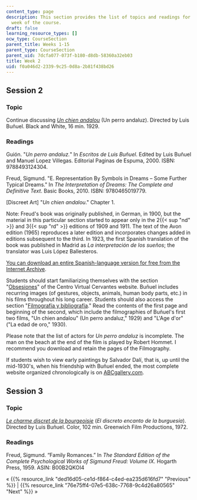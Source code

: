 ```yaml
---
content_type: page
description: This section provides the list of topics and readings for the second
  week of the course.
draft: false
learning_resource_types: []
ocw_type: CourseSection
parent_title: Weeks 1-15
parent_type: CourseSection
parent_uid: 7dcfa077-073f-b180-d8db-58360a32eb03
title: Week 2
uid: f0a046d2-2339-9c25-0d8a-2b81f438bd26
---
```

## Session 2

### Topic

Continue discussing [*Un chien andalou*](http://www.imdb.com/title/tt0020530/?ref_=nv_sr_1) (Un perro andaluz). Directed by Luis Buñuel. Black and White, 16 min. 1929.

### Readings

Guión. "*Un perro andaluz.*" In *Escritos de Luis Buñuel*. Edited by Luis Buñuel and Manuel Lopez Villegas. Editorial Paginas de Espuma, 2000. ISBN: 9788493124304.

Freud, Sigmund. "E. Representation By Symbols in Dreams – Some Further Typical Dreams." In *The Interpretation of Dreams: The Complete and Definitive Text*. Basic Books, 2010. ISBN: 9780465019779.

\[Discreet Art\] "*Un chien andalou*." Chapter 1.

Note: Freud's book was originally published, in German, in 1900, but the material in this particular section started to appear only in the 2{{< sup "nd" >}} and 3{{< sup "rd" >}} editions of 1909 and 1911. The text of the Avon edition (1965) reproduces a later edition and incorporates changes added in editions subsequent to the third. In 1923, the first Spanish translation of the book was published in Madrid as *La interpretación de los sueños*; the translator was Luis López Ballesteros.

[You can download an entire Spanish-language version for free from the Internet Archive](https://archive.org/details/SigmundFreudLaInterpretacinDeLosSueeos/page/n25/mode/2up). 

Students should start familiarizing themselves with the section "[Obsesiones](http://cvc.cervantes.es/actcult/bunuel/obsesiones/)" of the Centro Virtual Cervantes website. Buñuel includes recurring images (of gestures, objects, animals, human body parts, etc.) in his films throughout his long career. Students should also access the section "[Filmografía y bibliografía](http://cvc.cervantes.es/actcult/bunuel/filmografia/filmografia_01.htm)." Read the contents of the first page and beginning of the second, which include the filmographies of Buñuel's first two films, "Un chien andalou" (Un perro andaluz," 1929) and "L'Age d'or" ("La edad de oro," 1930).

Please note that the list of actors for *Un perro andaluz* is incomplete. The man on the beach at the end of the film is played by Robert Hommet. I recommend you download and retain the pages of the Filmography.

If students wish to view early paintings by Salvador Dalí, that is, up until the mid-1930's, when his friendship with Buñuel ended, the most complete website organized chronologically is on [ABCgallery.com](http://www.abcgallery.com/D/dali/dali.html).

## Session 3

### Topic

[*Le charme discret de la bourgeoisie*](http://www.imdb.com/title/tt0068361/?ref_=nv_sr_1) (*El discreto encanto de la burguesía*). Directed by Luis Buñuel. Color, 102 min. Greenwich Film Productions, 1972.

### Readings

Freud, Sigmund. “Family Romances.” In *The Standard Edition of the Complete Psychological Works of Sigmund Freud: Volume IX.* Hogarth Press, 1959. ASIN: B00B2QKOI4

« {{% resource_link "ded16d05-ce1d-f864-c4ed-ea235d616fd7" "Previous" %}} | {{% resource_link "76e75ff4-07e5-638c-7768-9c4d26a80565" "Next" %}} »